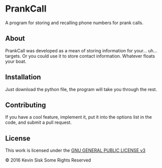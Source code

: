 # PrankCall
A program for storing and recalling phone numbers for prank calls.
## About
PrankCall was developed as a mean of storing information for your... uh... targets. Or you could use it to store contact information. Whatever floats your boat.
## Installation
Just download the python file, the program will take you through the rest.
## Contributing
If you have a cool feature, implement it, put it into the options list in the code, and submit a pull request.
## License
This work is licensed under the [GNU GENERAL PUBLIC LICENSE v3](https://github.com/Ksisky/prankcall/blob/master/LICENSE)

© 2016 Kevin Sisk Some Rights Reserved
